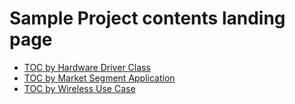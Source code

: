# Sample Project contents landing page

- [TOC by Hardware Driver Class](toc_hwdrv.md)
- [TOC by Market Segment Application](toc_msar.md)
- [TOC by Wireless Use Case](toc_wl_use_case.md)
